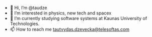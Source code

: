 - 👋 Hi, I’m @taudze
- 👀 I’m interested in physics, new tech and spacex
- 🌱 I’m currently studying software systems at Kaunas University of Technologies.
- 📫 How to reach me tautvydas.dzevecka@telesoftas.com
